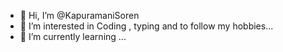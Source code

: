 - 👋 Hi, I’m @KapuramaniSoren
- 👀 I’m interested in Coding , typing and to follow my hobbies...
- 🌱 I’m currently learning ...

<!---
KapuramaniSoren/KapuramaniSoren is a ✨ special ✨ repository because its `README.md` (this file) appears on your GitHub profile.
You can click the Preview link to take a look at your changes.
--->
